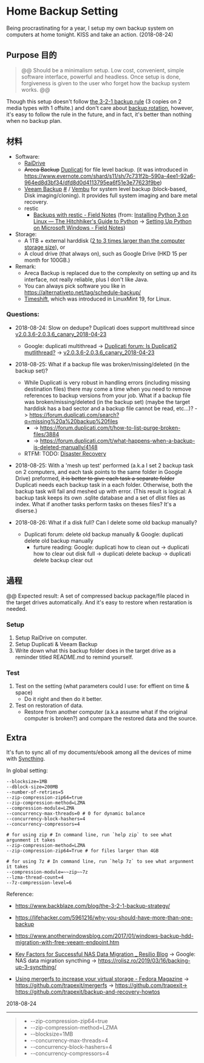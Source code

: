 Home Backup Setting
====

Being procrastinating for a year, I setup my own backup system on computers at home tonight. KISS and take an action. (2018-08-24)


## Purpose 目的
> @@ Should be a minimalism setup. Low cost, convenient, simple software interface, powerful and headless. Once setup is done, forgiveness is given to the user who forget how the backup system works. @@
>

Though this setup doesn't follow [the 3-2-1 backup rule](https://www.google.com/search?ei=KiKAW7GpEIqA-QaTjaHQDA&q=the+3-2-1+backup+rule&oq=the+3-2-1+backup+rule)  (3 copies on 2 media types with 1 offsite.) and don't care about [backup rotation](), however, it's easy to follow the rule in the future, and in fact, it's better than nothing when no backup plan.

## 材料
* Software:
    * [RaiDrive](https://www.raidrive.com/)
    * ~~Areca Backup~~ [Duplicati](https://www.duplicati.com/) for file level backup. (it was introduced in https://www.evernote.com/shard/s11/sh/7c731f2b-590a-4ee1-92a6-964ed8d3bf34/dfd8d0d4113795ea6f51e3e77623f9be)
    * [Veeam Backup](https://go.veeam.com/) [#](https://www.veeam.com/windows-cloud-server-backup-agent.html) / [Vembu](https://ithelp.ithome.com.tw/articles/10220934?sc=iThomeR) for system level backup (block-based, Disk imaging/cloning). It provides full system imaging and bare metal recovery.
    * restic
      * [Backups with restic - Field Notes](https://www.stuartellis.name/articles/restic-backups/) (from: [Installing Python 3 on Linux — The Hitchhiker's Guide to Python](https://docs.python-guide.org/starting/install3/linux/) -> [Setting Up Python on Microsoft Windows - Field Notes](https://www.stuartellis.name/articles/python-development-windows/))
* Storage:
    * A 1TB + external harddisk ([2 to 3 times larger than the computer storage size](https://thenextweb.com/businessapps/2015/01/24/complete-guide-backing-computer-properly/)), or
    * A cloud drive (that always on), such as Google Drive (HKD 15 per month for 100GB.)
* Remark:
    * Areca Backup is replaced due to the complexity on setting up and its interface, not really reliable, plus I don't like Java.
    * You can always pick software you like in https://alternativeto.net/tag/schedule-backup/
    * [Timeshift](https://alternativeto.net/software/timeshift/), which was introduced in LinuxMint 19, for Linux.

### Questions: 

* 2018-08-24: Slow on dedupe? Duplicati does support multithread since [v2.0.3.6-2.0.3.6_canary_2018-04-23](https://github.com/duplicati/duplicati/releases/tag/v2.0.3.6-2.0.3.6_canary_2018-04-23)
    * Google: duplicati multithread -> [Duplicati forum: Is Duplicati2 mutlithread?](https://forum.duplicati.com/t/is-duplicati-2-multithread/2538) -> [v2.0.3.6-2.0.3.6_canary_2018-04-23](https://github.com/duplicati/duplicati/releases/tag/v2.0.3.6-2.0.3.6_canary_2018-04-23)
    
* 2018-08-25: What if a backup file was broken/missing/deleted (in the backup set)?
    * While Duplicati is very robust in handling errors (including missing destination files) there may come a time when you need to remove references to backup versions from your job. What if a backup file was broken/missing/deleted (in the backup set) (maybe the target harddisk has a bad sector and a backup file cannot be read, etc...)? -> https://forum.duplicati.com/search?q=missing%20a%20backup%20files
        * -> https://forum.duplicati.com/t/how-to-list-purge-broken-files/3884
        * -> https://forum.duplicati.com/t/what-happens-when-a-backup-is-deleted-manually/4148
    * RTFM: TODO: [Disaster Recovery](https://duplicati.readthedocs.io/en/latest/08-disaster-recovery/)

* 2018-08-25: With a 'mesh up test' performed (a.k.a I set 2 backup task on 2 computers, and each task points to the same folder in Google Drive) preformed, ~~it is better to give each task a separate folder~~ Duplicati needs each backup task in a each folder. Otherwise, both the backup task will fail and meshed up with error. (This result is logical: A backup task keeps its own .sqlite database and a set of dlist files as index. What if another tasks perform tasks on theses files? It's a diserse.)

* 2018-08-26: What if a disk full? Can I delete some old backup manually?
    * Duplicati forum: delete old backup manually & Google: duplicati delete old backup manually
        * furture reading: Google: duplicati how to clean out -> duplicati how to clear out disk full -> duplicati delete backup -> duplicati delete backup clear out

## 過程
@@ Expected result: A set of compressed backup package/file placed in the target drives automatically. And it's easy to restore when restaration is needed.

### Setup

1. Setup RaiDrive on computer.
2. Setup Duplicati & Veeam Backup
3. Write down what this backup folder does in the target drive as a reminder titled README.md to remind yourself.

### Test

1. Test on the setting (what parameters could I use: for effient on time & space)
    * Do it right and then do it better.
2. Test on restoration of data.
    * Restore from another computer (a.k.a assume what if the original computer is broken?) and compare the restored data and the source.

## Extra
It's fun to sync all of my documents/ebook among all the devices of mime with [Syncthing](https://syncthing.net/).

In global setting:

    --blocksize=1MB
    --dblock-size=200MB
    --number-of-retries=5
    --zip-compression-zip64=true
    --zip-compression-method=LZMA
    --compression-module=LZMA
    --concurrency-max-threads=0 # 0 for dynamic balance
    --concurrency-block-hashers=4
    --concurrency-compressors=4
    
    # for using zip # In command line, run `help zip` to see what argunment it takes
    --zip-compression-method=LZMA
    --zip-compression-zip64=True # for files larger than 4GB
    
    # for using 7z # In command line, run `help 7z` to see what argunment it takes
    --compression-module=~~zip~~7z
    --lzma-thread-count=4
    --7z-compression-level=6


Reference:

* https://www.backblaze.com/blog/the-3-2-1-backup-strategy/

* https://lifehacker.com/5961216/why-you-should-have-more-than-one-backup

* https://www.anotherwindowsblog.com/2017/01/windows-backup-hdd-migration-with-free-veeam-endpoint.htm

* [Key Factors for Successful NAS Data Migration _ Resilio Blog](https://www.resilio.com/blog/nas-migration-key-factors-success) -> Google: NAS data migration syncthing ->  <https://rolisz.ro/2019/03/16/backing-up-3-syncthing/>

* [Using mergerfs to increase your virtual storage - Fedora Magazine](https://fedoramagazine.org/using-mergerfs-to-increase-your-virtual-storage/) -> https://github.com/trapexit/mergerfs -> https://github.com/trapexit-> https://github.com/trapexit/backup-and-recovery-howtos

2018-08-24

----
> * --zip-compression-zip64=true
> * --zip-compression-method=LZMA
> * --blocksize=1MB
> * --concurrency-max-threads=4
> * --concurrency-block-hashers=4
> * --concurrency-compressors=4

